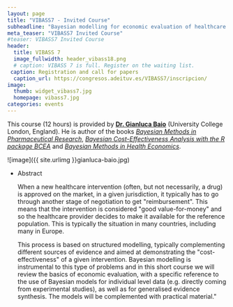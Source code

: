 ```yaml
---
layout: page
title: "VIBASS7 - Invited Course"
subheadline: "Bayesian modelling for economic evaluation of healthcare interventions"
meta_teaser: "VIBASS7 Invited Course"
#teaser: VIBASS7 Invited Course
header:
  title: VIBASS 7
  image_fullwidth: header_vibass18.png
  # caption: VIBASS 7 is full. Register on the waiting list.
 caption: Registration and call for papers
  caption_url: https://congresos.adeituv.es/VIBASS7/inscripcion/
image:
  thumb: widget_vibass7.jpg
  homepage: vibass7.jpg
categories: events
---
```


This course (12 hours) is provided by [__Dr. Gianluca Baio__](https://gianluca.statistica.it/books/bmhe/) (University College London, England). He is author of the books [_Bayesian Methods in Pharmaceutical Research_](https://gianluca.statistica.it/books/bmpr/), [_Bayesian Cost-Effectiveness Analysis with the R package BCEA_](https://gianluca.statistica.it/books/bcea/) and [_Bayesian Methods in Health Economics_](https://gianluca.statistica.it/books/bmhe/).

![image]({{ site.urlimg }}gianluca-baio.jpg)

<!-- - Target audience

    Statisticians and applied researchers with strong interest applications of Hidden Markov Models (HMMs), particularly in ecology. No previous experience with `Nimble` or Bayesian statistics is assumed, but knowledge of `R` is required. -->

- Abstract

  When a new healthcare intervention (often, but not necessarily, a drug) is approved on the market, in a given jurisdiction, it typically has to go through another stage of negotiation to get "reimbursement". This means that the intervention is considered "good value-for-money" and so the healthcare provider decides to make it available for the reference population. This is typically the situation in many countries, including many in Europe. 
  
  This process is based on structured modelling, typically complementing different sources of evidence and aimed at demonstrating the "cost-effectiveness" of a given intervention. Bayesian modelling is instrumental to this type of problems and in this short course we will review the basics of economic evaluation, with a specific reference to the use of Bayesian models for individual level data (e.g. directly coming from experimental studies), as well as for generalised evidence synthesis. The models will be complemented with practical material."

<!-- - Training materials

	Materials for the course are freely available on line at:
	[https://oliviergimenez.github.io/bayesian-cr-workshop/](https://oliviergimenez.github.io/bayesian-cr-workshop/) -->
    
